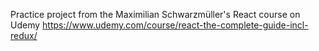 Practice project from the Maximilian Schwarzmüller's React course on Udemy https://www.udemy.com/course/react-the-complete-guide-incl-redux/
